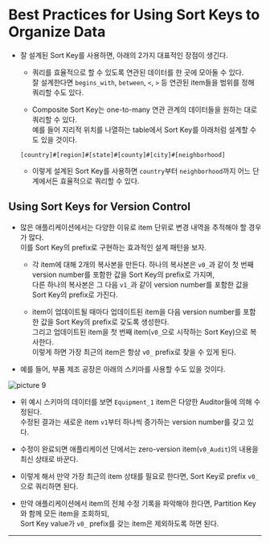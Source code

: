 # Best Practices for Using Sort Keys to Organize Data

- 잘 설계된 Sort Key를 사용하면, 아래의 2가지 대표적인 장점이 생긴다.

  - 쿼리를 효율적으로 할 수 있도록 연관된 데이터를 한 곳에 모아둘 수 있다.  
    잘 설계한다면 `begins_with`, `between`, `<`, `>` 등 연관된 item들을 범위를 정해 쿼리할 수도 있다.

  - Composite Sort Key는 one-to-many 연관 관계의 데이터들을 원하는 대로 쿼리할 수 있다.  
    예를 들어 지리적 위치를 나열하는 table에서 Sort Key를 아래처럼 설계할 수도 있을 것이다.

  ```
  [country]#[region]#[state]#[county]#[city]#[neighborhood]
  ```

  - 이렇게 설계된 Sort Key를 사용하면 `country`부터 `neighborhood`까지 어느 단계에서든 효율적으로 쿼리할 수 있다.

## Using Sort Keys for Version Control

- 많은 애플리케이션에서는 다양한 이유로 item 단위로 변경 내역을 추적해야 할 경우가 많다.  
  이를 Sort Key의 prefix로 구현하는 효과적인 설계 패턴을 보자.

  - 각 item에 대해 2개의 복사본을 만든다. 하나의 복사본은 `v0_`과 같이 첫 번째 version number를 포함한 값을 Sort Key의 prefix로 가지며,  
    다른 하나의 복사본은 그 다음 `v1_`과 같이 version number를 포함한 값을 Sort Key의 prefix로 가진다.

  - item이 업데이트될 때마다 업데이트된 item을 다음 version number를 포함한 값을 Sort Key의 prefix로 갖도록 생성한다.  
    그리고 업데이트된 item을 첫 번째 item(`v0_`으로 시작하는 Sort Key)으로 복사한다.  
    이렇게 하면 가장 최근의 item은 항상 `v0_` prefix로 찾을 수 있게 된다.

- 예를 들어, 부품 제조 공장은 아래의 스키마를 사용할 수도 있을 것이다.

![picture 9](/images/SORT_KEY_VERSION_CONTROL.png)

- 위 예시 스키마의 데이터를 보면 `Equipment_1` item은 다양한 Auditor들에 의해 수정된다.  
  수정된 결과는 새로운 item `v1`부터 하나씩 증가하는 version number를 갖고 있다.

- 수정이 완료되면 애플리케이션 단에서는 zero-version item(`v0_Audit`)의 내용을 최신 상태로 바꾼다.

- 이렇게 해서 만약 가장 최근의 item 상태를 필요로 한다면, Sort Key로 prefix `v0_`으로 쿼리하면 된다.

- 만약 애플리케이션에서 item의 전체 수정 기록을 파악해야 한다면, Partition Key와 함께 모든 item을 조회하되,  
  Sort Key value가 `v0_` prefix를 갖는 item은 제외하도록 하면 된다.

---
